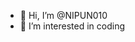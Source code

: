 - 👋 Hi, I’m @NIPUN010
- 👀 I’m interested in coding

<!---
NIPUN010/NIPUN010 is a ✨ special ✨ repository because its `README.md` (this file) appears on your GitHub profile.
You can click the Preview link to take a look at your changes.
--->

